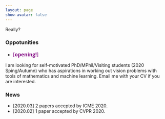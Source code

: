 ```yaml
---
layout: page
show-avatar: false
---
```

Really?

### Oppotunities
- <p><span style="color:#800080; font-size: 16px; font-family: 'Open Sans', 'Helvetica Neue', Helvetica, Arial, sans-serif; text-align: justify;"> [<strong>opening!</strong>] </span> 
I am looking for self-motivated PhD/MPhil/Visiting students (2020 Sping/Autumn) who has aspirations in working out vision problems 
with tools of mathematics and machine learning. Email me with your CV if you are interested.

### News
- [2020.03] 2 papers accepted by ICME 2020.
- [2020.02] 1 paper accepted by CVPR 2020.
